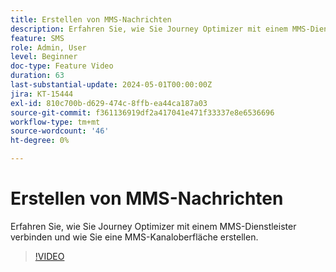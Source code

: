 ```yaml
---
title: Erstellen von MMS-Nachrichten
description: Erfahren Sie, wie Sie Journey Optimizer mit einem MMS-Dienstleister verbinden und wie Sie eine MMS-Kanaloberfläche erstellen.
feature: SMS
role: Admin, User
level: Beginner
doc-type: Feature Video
duration: 63
last-substantial-update: 2024-05-01T00:00:00Z
jira: KT-15444
exl-id: 810c700b-d629-474c-8ffb-ea44ca187a03
source-git-commit: f361136919df2a417041e471f33337e8e6536696
workflow-type: tm+mt
source-wordcount: '46'
ht-degree: 0%

---
```


# Erstellen von MMS-Nachrichten

Erfahren Sie, wie Sie Journey Optimizer mit einem MMS-Dienstleister verbinden und wie Sie eine MMS-Kanaloberfläche erstellen.

>[!VIDEO](https://video.tv.adobe.com/v/3428816/?learn=on)
